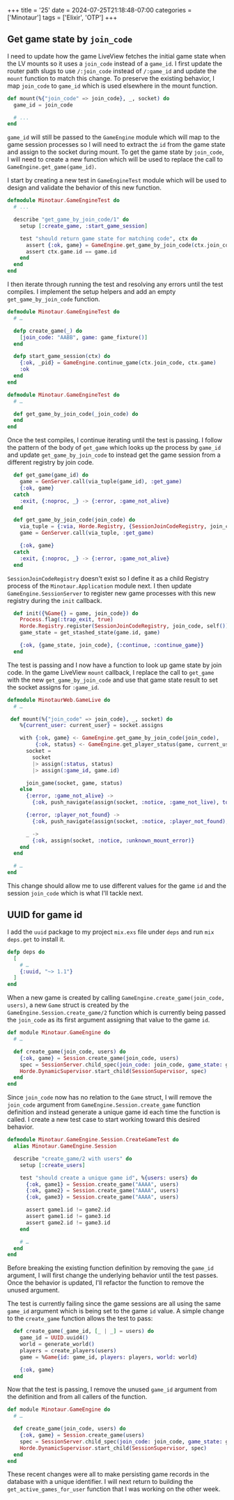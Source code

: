 +++
title = '25'
date = 2024-07-25T21:18:48-07:00
categories = ['Minotaur']
tags = ['Elixir', 'OTP']
+++

## Get game state by `join_code`

I need to update how the game LiveView fetches the initial game state when the LV mounts so it uses a `join_code` instead of a `game_id`.
I first update the router path slugs to use `/:join_code` instead of `/:game_id` and update the `mount` function to match this change.
To preserve the existing behavior, I map `join_code` to `game_id` which is used elsewhere in the mount function.
```ex
def mount(%{"join_code" => join_code}, _, socket) do
  game_id = join_code

  # ...
end
```

`game_id` will still be passed to the `GameEngine` module which will map to the game session processes so I will need to extract the `id` from the game state and assign to the socket during mount.
To get the game state by `join_code`, I will need to create a new function which will be used to replace the call to `GameEngine.get_game(game_id)`.

I start by creating a new test in `GameEngineTest` module which will be used to design and validate the behavior of this new function.
```ex
defmodule Minotaur.GameEngineTest do
  # ...

  describe "get_game_by_join_code/1" do
    setup [:create_game, :start_game_session]

    test "should return game state for matching code", ctx do
      assert {:ok, game} = GameEngine.get_game_by_join_code(ctx.join_code)
      assert ctx.game.id == game.id
    end
  end
end
```

I then iterate through running the test and resolving any errors until the test compiles.
I implement the setup helpers and add an empty `get_game_by_join_code` function.

```ex
defmodule Minotaur.GameEngineTest do
  # …

  defp create_game(_) do
    [join_code: "AABB", game: game_fixture()]
  end

  defp start_game_session(ctx) do
    {:ok, _pid} = GameEngine.continue_game(ctx.join_code, ctx.game)
    :ok
  end
end
```

```ex
defmodule Minotaur.GameEngineTest do
  # …

  def get_game_by_join_code(_join_code) do
  end
end
```

Once the test compiles, I continue iterating until the test is passing.
I follow the pattern of the body of `get_game` which looks up the process by `game_id` and update `get_game_by_join_code` to instead get the game session from a different registry by join code.
```ex
  def get_game(game_id) do
    game = GenServer.call(via_tuple(game_id), :get_game)
    {:ok, game}
  catch
    :exit, {:noproc, _} -> {:error, :game_not_alive}
  end

  def get_game_by_join_code(join_code) do
    via_tuple = {:via, Horde.Registry, {SessionJoinCodeRegistry, join_code}}
    game = GenServer.call(via_tuple, :get_game)

    {:ok, game}
  catch
    :exit, {:noproc, _} -> {:error, :game_not_alive}
  end
```

`SessionJoinCodeRegistry` doesn't exist so I define it as a child Registry process of the `Minotaur.Application` module next.
I then update `GameEngine.SessionServer` to register new game processes with this new registry during the `init` callback.
```ex
  def init({%Game{} = game, join_code}) do
    Process.flag(:trap_exit, true)
    Horde.Registry.register(SessionJoinCodeRegistry, join_code, self())
    game_state = get_stashed_state(game.id, game)

    {:ok, {game_state, join_code}, {:continue, :continue_game}}
  end
```

The test is passing and I now have a function to look up game state by join code.
In the game LiveView `mount` callback, I replace the call to `get_game` with the new `get_game_by_join_code` and use that game state result to set the socket assigns for `:game_id`.

```ex
defmodule MinotaurWeb.GameLive do
  # …

 def mount(%{"join_code" => join_code}, _, socket) do
    %{current_user: current_user} = socket.assigns

    with {:ok, game} <- GameEngine.get_game_by_join_code(join_code),
         {:ok, status} <- GameEngine.get_player_status(game, current_user.id) do
      socket =
        socket
        |> assign(:status, status)
        |> assign(:game_id, game.id)

      join_game(socket, game, status)
    else
      {:error, :game_not_alive} ->
        {:ok, push_navigate(assign(socket, :notice, :game_not_live), to: "/")}

      {:error, :player_not_found} ->
        {:ok, push_navigate(assign(socket, :notice, :player_not_found), to: "/")}

      _ ->
        {:ok, assign(socket, :notice, :unknown_mount_error)}
    end
  end

  # …
end
```

This change should allow me to use different values for the game `id` and the session `join_code` which is what I'll tackle next.

## UUID for game id

I add the `uuid` package to my project `mix.exs` file under `deps` and run `mix deps.get` to install it.
```ex
defp deps do
  [
    # …
    {:uuid, "~> 1.1"}
  ]
end
```

When a new game is created by calling `GameEngine.create_game(join_code, users)`, a new `Game` struct is created by the `GameEngine.Session.create_game/2` function which is currently being passed the `join_code` as its first argument assigning that value to the game `id`.
```ex
def module Minotaur.GameEngine do
  # …

  def create_game(join_code, users) do
    {:ok, game} = Session.create_game(join_code, users)
    spec = SessionServer.child_spec(join_code: join_code, game_state: game)
    Horde.DynamicSupervisor.start_child(SessionSupervisor, spec)
  end
end
```

Since `join_code` now has no relation to the `Game` struct, I will remove the `join_code` argument from `GameEngine.Session.create_game` function definition and instead generate a unique game id each time the function is called.
I create a new test case to start working toward this desired behavior.
```ex
defmodule Minotaur.GameEngine.Session.CreateGameTest do
  alias Minotaur.GameEngine.Session

  describe "create_game/2 with users" do
    setup [:create_users]

    test "should create a unique game id", %{users: users} do
      {:ok, game1} = Session.create_game("AAAA", users)
      {:ok, game2} = Session.create_game("AAAA", users)
      {:ok, game3} = Session.create_game("AAAA", users)

      assert game1.id != game2.id
      assert game1.id != game3.id
      assert game2.id != game3.id
    end

    # …
  end
end
```

Before breaking the existing function definition by removing the `game_id` argument, I will first change the underlying behavior until the test passes.
Once the behavior is updated, I'll refactor the function to remove the unused argument.

The test is currently failing since the game sessions are all using the same `game_id` argument which is being set to the game `id` value.
A simple change to the `create_game` function allows the test to pass:
```ex
  def create_game(_game_id, [_ | _] = users) do
    game_id = UUID.uuid4()
    world = generate_world()
    players = create_players(users)
    game = %Game{id: game_id, players: players, world: world}

    {:ok, game}
  end
```

Now that the test is passing, I remove the unused `game_id` argument from the definition and from all callers of the function.

```ex
def module Minotaur.GameEngine do
  # …

  def create_game(join_code, users) do
    {:ok, game} = Session.create_game(users)
    spec = SessionServer.child_spec(join_code: join_code, game_state: game)
    Horde.DynamicSupervisor.start_child(SessionSupervisor, spec)
  end
end
```

These recent changes were all to make persisting game records in the database with a unique identifier.
I will next return to building the `get_active_games_for_user` function that I was working on the other week.


